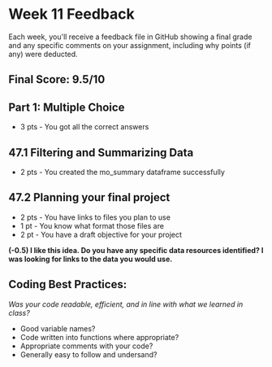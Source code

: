 # Week 11 Feedback
Each week, you'll receive a feedback file in GitHub showing a final grade and any specific comments on your assignment, including why points (if any) were deducted.



## Final Score: 9.5/10

## Part 1: Multiple Choice
* 3 pts - You got all the correct answers

## 47.1 Filtering and Summarizing Data
* 2 pts - You created the mo_summary dataframe successfully

## 47.2 Planning your final project
* 2 pts - You have links to files you plan to use
* 1 pt - You know what format those files are
* 2 pt - You have a draft objective for your project

**(-0.5) I like this idea. Do you have any specific data resources identified?  I was looking for links to the data you would use.**

## Coding Best Practices:
_Was your code readable, efficient, and in line with what we learned in class?_
* Good variable names?
* Code written into functions where appropriate?
* Appropriate comments with your code?
* Generally easy to follow and undersand?
